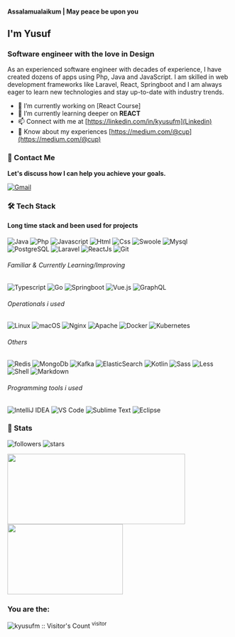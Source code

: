 <h4>Assalamualaikum | May peace be upon you</h4>
<h2>I'm Yusuf</h2>
<h3>Software engineer with the love in Design</h3>
As an experienced software engineer with decades of experience, I have created dozens of apps using Php, Java and JavaScript. I am skilled in web development frameworks like  Laravel, React, Springboot and I am always eager to learn new technologies and stay up-to-date with industry trends. 

- 🔭 I’m currently working on [React Course]
- 🌱 I’m currently learning deeper on **REACT**
- 📫 Connect with me at [https://linkedin.com/in/kyusufm](Linkedin)
- 📄 Know about my experiences [https://medium.com/@cup](https://medium.com/@cup)
<!--- ⚡ Fun fact *I'm familiar and created apps with several code languages.ie php,java,javascript,and golang* -->
<!-- - 👨‍💻 All of my projects are available at [https://github.com/kyusufm](https://github.com/kyusufm) -->
<!-- - 📝 I write articles on [https://medium.com/@cup](https://medium.com/@cup) -->

### 💬 Contact Me
**Let's discuss how I can help you achieve your goals.**

[![Gmail](https://img.shields.io/badge/-kyusufm@gmail.com-c14438?style=for-the-badge&logo=Gmail&logoColor=white)](mailto:kyusufm@gmail.com)

### 🛠 Tech Stack

#### Long time stack and been used for projects
![Java](http://img.shields.io/badge/-JAVA-e8892f?style=for-the-badge&logo=java&logoColor=white)
![Php](http://img.shields.io/badge/-Php-767bb3?style=for-the-badge&logo=php&logoColor=white)
![Javascript](http://img.shields.io/badge/-Javascript-fcd400?style=for-the-badge&logo=javascript&logoColor=black)
![Html](http://img.shields.io/badge/-Html-e24c27?style=for-the-badge&logo=html5&logoColor=white)
![Css](http://img.shields.io/badge/-Css-2a65f1?style=for-the-badge&logo=css3&logoColor=white)
![Swoole](http://img.shields.io/badge/-Swoole-338eef?style=for-the-badge&logo=php&logoColor=white)
![Mysql](http://img.shields.io/badge/-Mysql-white?style=for-the-badge&logo=mysql)
![PostgreSQL](http://img.shields.io/badge/-PostgreSQL-316192?style=for-the-badge&logo=postgresql&logoColor=white)
![Laravel](http://img.shields.io/badge/-Laravel-white?style=for-the-badge&logo=laravel)
![ReactJs](http://img.shields.io/badge/-react-blue?style=for-the-badge&logo=react)
![Git](http://img.shields.io/badge/-Git-white?style=for-the-badge&logo=git)

###### Familiar & Currently Learning/Improving
![Typescript](http://img.shields.io/badge/-Typescript-3178c6?style=flat-square&logo=typescript&logoColor=white)
![Go](http://img.shields.io/badge/-Go-69d7e4?style=flat-square&logo=go&logoColor=black)
![Springboot](http://img.shields.io/badge/-Springboot-629e3a?style=for-the-badge&logo=springboot&logoColor=white)
![Vue.js](http://img.shields.io/badge/-Vue.js-41b883?style=flat-square&logo=vue.js&logoColor=white)
![GraphQL](https://img.shields.io/badge/-GraphQL-E10098?style=for-the-badge&logo=graphql&logoColor=white)

###### Operationals  i used
![Linux](http://img.shields.io/badge/-Linux-fad134?style=flat-square&logo=linux&logoColor=black)
![macOS](https://img.shields.io/badge/mac%20os-000000?style=flat-square&logo=macos&logoColor=F0F0F0)
![Nginx](http://img.shields.io/badge/-Nginx-2b9900?style=flat-square&logo=nginx&logoColor=white)
![Apache](https://img.shields.io/badge/apache-%23D42029.svg?style=flat-square&logo=apache&logoColor=white)
![Docker](http://img.shields.io/badge/-Docker-3596ed?style=flat-square&logo=docker&logoColor=white)
![Kubernetes](http://img.shields.io/badge/-Kubernetes-326de6?style=flat-square&logo=kubernetes&logoColor=white)

###### Others
![Redis](http://img.shields.io/badge/-Redis-white?style=flat-square&logo=redis)
![MongoDb](http://img.shields.io/badge/-MongoDb-white?style=flat-square&logo=mongodb)
![Kafka](http://img.shields.io/badge/-Kafka-white?style=flat-square&logo=apachekafka&logoColor=black)
![ElasticSearch](http://img.shields.io/badge/-ElasticSearch-white?style=flat-square&logo=elasticsearch&logoColor=black)
![Kotlin](http://img.shields.io/badge/-Kotlin-7f52ff?style=flat-square&logo=kotlin&logoColor=white)
![Sass](http://img.shields.io/badge/-Sass-cc6699?style=flat-square&logo=sass&logoColor=white)
![Less](http://img.shields.io/badge/-Less-254c7d?style=flat-square&logo=less&logoColor=white)
![Shell](http://img.shields.io/badge/-Shell-c9c9c9?style=flat-square&logo=gnu-bash&logoColor=black)
![Markdown](http://img.shields.io/badge/-Markdown-white?style=flat-square&logo=markdown&logoColor=black)

###### Programming tools i used
![IntelliJ IDEA](http://img.shields.io/badge/-IntelliJ%20IDEA-black?style=flat-square&logo=intellijidea&logoColor=white)
![VS Code](http://img.shields.io/badge/-VS%20Code-black?style=flat-square&logo=visualstudiocode&logoColor=3aa7f2)
![Sublime Text](http://img.shields.io/badge/-Sublime%20Text-484848?style=flat-square&logo=sublimetext)
![Eclipse](http://img.shields.io/badge/-Eclipse-41347e?style=flat-square&logo=eclipse&logoColor=white)


### 🚦 Stats
![followers](https://img.shields.io/github/followers/kyusufm?style=social)
![stars](https://img.shields.io/github/stars/kyusufm?style=social)

<div>
  <span><img align="center" width="400px" height="158px" src="https://github-readme-stats.vercel.app/api?username=kyusufm&theme=white&show_icons=true" /></span>
  <span><img align="center" width="260px" height="158px" src="https://github-readme-stats.vercel.app/api/top-langs/?username=kyusufm&theme=white&layout=compact&langs_count=10" /></span>
</div>

### You are the:
<p><img src="https://profile-counter.glitch.me/{kyusufm}/count.svg" alt="kyusufm :: Visitor's Count" /> <sup>visitor</sup> </p>

</div>


